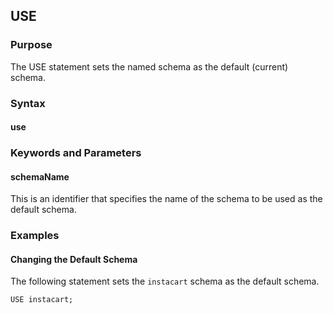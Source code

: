 ## USE

### Purpose

The USE statement sets the named schema as the default (current) schema.


### Syntax

#### use
<object type="image/svg+xml" data="./diagram/use.rrd.svg" class="object"></object>


### Keywords and Parameters

#### schemaName

This is an identifier that specifies the name of the schema to be used as the default schema.


### Examples

#### Changing the Default Schema

The following statement sets the ```instacart``` schema as the default schema.
```console
USE instacart;
```
